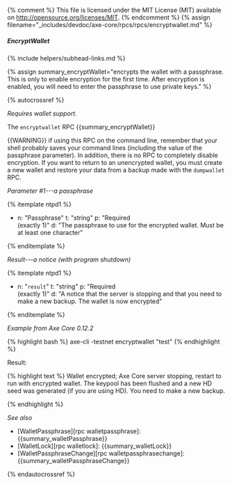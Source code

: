 {% comment %}
This file is licensed under the MIT License (MIT) available on
http://opensource.org/licenses/MIT.
{% endcomment %}
{% assign filename="_includes/devdoc/axe-core/rpcs/rpcs/encryptwallet.md" %}

##### EncryptWallet
{% include helpers/subhead-links.md %}

{% assign summary_encryptWallet="encrypts the wallet with a passphrase.  This is only to enable encryption for the first time. After encryption is enabled, you will need to enter the passphrase to use private keys." %}

<!-- __ -->

{% autocrossref %}

*Requires wallet support.*

The `encryptwallet` RPC {{summary_encryptWallet}}

{{WARNING}} if using this RPC on the command line, remember
that your shell probably saves your command lines (including the value
of the passphrase parameter). In addition, there is no RPC to completely
disable encryption. If you want to return to an unencrypted wallet, you
must create a new wallet and restore your data from a backup made with
the `dumpwallet` RPC.

*Parameter #1---a passphrase*

{% itemplate ntpd1 %}
- n: "Passphrase"
  t: "string"
  p: "Required<br>(exactly 1)"
  d: "The passphrase to use for the encrypted wallet.  Must be at least one character"

{% enditemplate %}

*Result---a notice (with program shutdown)*

{% itemplate ntpd1 %}
- n: "`result`"
  t: "string"
  p: "Required<br>(exactly 1)"
  d: "A notice that the server is stopping and that you need to make a new backup.  The wallet is now encrypted"

{% enditemplate %}

*Example from Axe Core 0.12.2*

{% highlight bash %}
axe-cli -testnet encryptwallet "test"
{% endhighlight %}

Result:

{% highlight text %}
Wallet encrypted; Axe Core server stopping, restart to run with encrypted wallet.
The keypool has been flushed and a new HD seed was generated (if you are using
HD). You need to make a new backup.

{% endhighlight %}

*See also*

* [WalletPassphrase][rpc walletpassphrase]: {{summary_walletPassphrase}}
* [WalletLock][rpc walletlock]: {{summary_walletLock}}
* [WalletPassphraseChange][rpc walletpassphrasechange]: {{summary_walletPassphraseChange}}

{% endautocrossref %}
